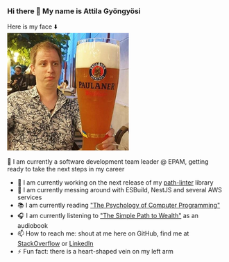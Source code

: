 ### Hi there 👋 My name is Attila Gyöngyösi
Here is my face ⬇️  
![Indeed My Face](https://github.com/attilagyongyosi/attilagyongyosi/blob/master/github-personal-repo-image.png?raw=true)

🤵 I am currently a software development team leader @ EPAM, getting ready to take the next steps in my career

- 🔭 I am currently working on the next release of my [path-linter](https://github.com/attilagyongyosi/path-linter) library
- 🌱 I am currently messing around with ESBuild, NestJS and several AWS services
- 📚 I am currently reading ["The Psychology of Computer Programming"](https://www.amazon.com/Psychology-Computer-Programming-Silver-Anniversary-ebook/dp/B004R9QACC/)
- 🎧 I am currently listening to ["The Simple Path to Wealth"](https://www.amazon.com/The-Simple-Path-to-Wealth-audiobook/dp/B0725RFDPY) as an audiobook
- 📫 How to reach me: shout at me here on GitHub, find me at [StackOverflow](https://stackoverflow.com/users/2516754/attila-gyongyosi) or [LinkedIn](https://www.linkedin.com/in/attila-gyongyosi/)
- ⚡ Fun fact: there is a heart-shaped vein on my left arm

